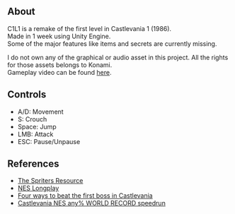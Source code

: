 ## About
C1L1 is a remake of the first level in Castlevania 1 (1986). </br>
Made in 1 week using Unity Engine. </br>
Some of the major features like items and secrets are currently missing.

I do not own any of the graphical or audio asset in this project. All the rights for those assets belongs to Konami. </br>
Gameplay video can be found [here](https://www.youtube.com/watch?v=Bt18ZcdWGIA&ab_channel=IsmailOzsaygi).

## Controls
* A/D: Movement
* S: Crouch
* Space: Jump
* LMB: Attack
* ESC: Pause/Unpause

## References
* [The Spriters Resource](https://www.spriters-resource.com/nes/cv/)
* [NES Longplay](https://www.youtube.com/watch?v=lRcHk8ixyKE&ab_channel=WorldofLongplays)
* [Four ways to beat the first boss in Castlevania](https://www.youtube.com/watch?v=1ROpt9ey2bs&ab_channel=virusinfection1)
* [Castlevania NES any% WORLD RECORD speedrun](https://www.youtube.com/watch?v=L_WgMl74cyU&ab_channel=2snek)
